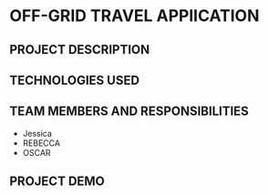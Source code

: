 # OFF-GRID TRAVEL APPlICATION

## PROJECT DESCRIPTION

## TECHNOLOGIES USED

## TEAM MEMBERS AND RESPONSIBILITIES

- Jessica 
- REBECCA
- OSCAR

## PROJECT DEMO